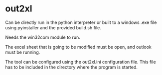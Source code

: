 # out2xl

Can be directly run in the python interpreter or built to a windows .exe file using pyinstaller and the provided build.sh file.

Needs the win32com module to run.

The excel sheet that is going to be modified must be open, and outlook must be running.

The tool can be configured using the out2xl.ini configuration file. This file has to be included in the directory where the program is started.
